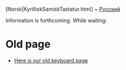 [Norsk|KyrilliskSamiskTastatur.html] ~ [Русский](SaamskajaKlaviatura.html)

Information is forthcoming. While waiting:

# Old page

* [Here is our old keyboard page](http://gtweb.uit.no/cgi-bin/wiki/index.php/Barents_keyboard_project)
